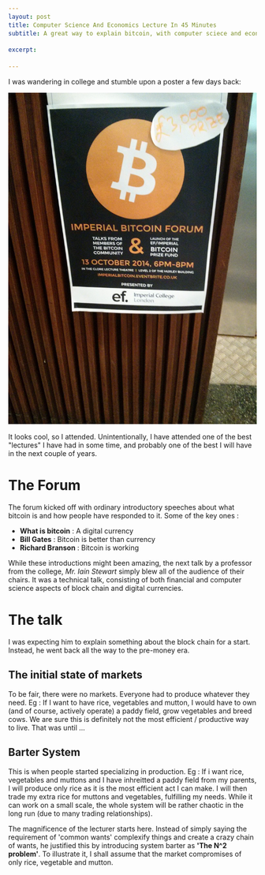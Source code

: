 ```yaml
---
layout: post
title: Computer Science And Economics Lecture In 45 Minutes
subtitle: A great way to explain bitcoin, with computer sciece and economics in it!

excerpt: 

---
```


I was wandering in college and stumble upon a poster a few days back:

<div class="full zoomable"><img src="/images/imperial-bitcoin-forum-poster.jpg"></div>

It looks cool, so I attended. Unintentionally, I have attended one of the best "lectures" I have had in some time, and probably one of the best I will have in the next couple of years.

# The Forum

The forum kicked off with ordinary introductory speeches about what bitcoin is and how people have responded to it. Some of the key ones :

* **What is bitcoin** : A digital currency
* **Bill Gates** : Bitcoin is better than currency
* **Richard Branson** : Bitcoin is working

While these introductions might been amazing, the next talk by a professor from the college, *Mr. Iain Stewart* simply blew all of the audience of their chairs. It was a technical talk, consisting of both financial and computer science aspects of block chain and digital currencies.

# The talk

I was expecting him to explain something about the block chain for a start. Instead, he went back all the way to the pre-money era.

## The initial state of markets

To be fair, there were no markets. Everyone had to produce whatever they need. Eg : If I want to have rice, vegetables and mutton, I would have to own (and of course, actively operate) a paddy field, grow vegetables and breed cows. We are sure this is definitely not the most efficient / productive way to live. That was until ...

## Barter System

This is when people started specializing in production. Eg : If i want rice, vegetables and muttons and I have inhreitted a paddy field from my parents, I will produce only rice as it is the most efficient act I can make. I will then trade my extra rice for muttons and vegetables, fulfilling my needs. While it can work on a small scale, the whole system will be rather chaotic in the long run (due to many trading relationships).

The magnificence of the lecturer starts here. Instead of simply saying the requirement of 'common wants' complexify things and create a crazy chain of wants, he justified this by introducing system barter as **'The N^2 problem'**. To illustrate it, I shall assume that the market compromises of only rice, vegetable and mutton.

<div style="text-align : center">
    <style>
    #n2table {
        margin : auto auto;
    }

    #n2table td {
        border: solid 1px black;
        padding: 5px;
    }
    </style>
    <table id="n2table">
        <tr>
            <td></td>
            <td><b>Rice</b></td>
            <td><b>Vegetable</b></td>
            <td><b>Mutton</b></td>
        </tr>
        <tr>
            <td><b>Rice</b></td>
            <td style="background-color : gray"></td>
            <td></td>
            <td></td>
        </tr>
        <tr>
            <td><b>Vegetable</b></td>
            <td></td>
            <td style="background-color : gray"></td>
            <td></td>
        </tr>
        <tr>
            <td><b>Mutton</b></td>
            <td></td>
            <td></td>
            <td style="background-color : gray"></td>
        </tr>
    </table>
</div>

*The table is rather straight forward. The 1st row second column means someone with rice who wants vegetables, while the 2nd row 1st column means someone with vegetable who wants rice. The row label means supply, and column label means demand.*

There are a total of N(N-1) markets (which makes it O(N^2)), and that is a serious issue. Now that if I want the 3 things, I have to make sure those 3 markets exist or I will have to trade for something else and before getting what I want. As we know the value of N is (more or less) infinite, N^2 markets simply does not make sense. This was until money was created:

## Money 

The "most swappable thingey" (claimed to be abbreviated to 'money' by the speaker) is simply a standardized unit of trade. The creation of money goes down as one of the greatest creation in mankind. It magnificently reduces O(N^2) markets into O(N) markets. The former markets in the form of "supply rice, demand vegetables" have been simplified into "supply rice, demand money" or vice versa (that corresponds to 2N markets, but this fact isn't too important). In computer science, we know that reducing a problem from O(N^2) to O(N). In economics (or more common sense), simplifying problems are often the key to improvements.

So now we have money, and everyone is trading like nobody's business. Production grows, <em>locally</em>.

Early forms of moneys are in the form of gold, silver or valuable materials that cannot be duplicated. Money fulfills each of the following:

* Portable
* Valueable
* Medium of exchange
* Unit of Account
* Freedom of usage (nonstandard claim)

All is well and money is popularized. Soon, everyone is using money and fiat currency is evolved from the system (personally, I thought that the system is good, but less governments are utilizing this debt-based currency well). However, in the current context, it doesn't really matter whether it is "fiat currency", "gold coins" or "snail shells". All that matter that "the most swappable thingey" is the uniform unit of trade. To simplify the write up, we will call this "Most swappable thingey" money.

All is well.

.. until international trade came in.

## International trade

While money are portable, they are not portable enough! They lack *'teleportation'* abilities. For example:

Bob's in Malaysia wants to send 100 units of money to Alice in USA. Wait, how the hell are you supposed to do that? Sending by envelope would likely have an empty envelope end up at Alice's place. So, international transfer institutions (Wester Union, being one of the earliest pioneers) were formed. So instead of having Bob sending Alice 100 units of money, the process is :

1. Bob goes to financial office at Malaysia
2. Bob tells financial officer that he wants to send Alice 100 gold coins
3. Financial Office debits 101 gold coins (1 gold coin processing fees, note that this is significant!) and informs office in USA.
4. USA office sends a mail to Alice, telling her to collect her gold coins at their office.
5. She goes to the office, type her password (this is also significant) and 100 gold coins!

Now you may think it is well. Money is sent from one end of the world to the other (This is almost literally true, as the distance of Malaysia to New York is 14,994 km, about a third of the Earth's circumference). 

However, this "virtual currency" do not actually exist as money. There are merely numbers in computers! (some interesting topics about this are double spending prevention and fraudulent conveyance, but I will not go into those). Numbers in computer at Malaysia agrees that Bob's money has been reduced by 100 units of money and vice versa at numbers in the United States. This sounds OKAY, we will believe, as money is deducted from Bob's pocket and money is added into Alice's pocket.

Now, all should be well. I can transfer money globally and carry out international trade.

## The Unoticed Flaw

Let's go back to international trade:

* 1 gold coin processing fees
* type her password

While these "financial transfers" have grant money 'teleporation' abilities, they destroyed one of money's fundamental abilities -- Freedom of usage. We have been programmed not to notice that (kudos to speaker for pointing this out) . Think about the last time you go to a bank to set up a current / saving account, did you sign some documents, which usually ends with ***Terms and conditions apply***.

We never really bothered, as they should always apply.

>> HELL NO

Why the hell should T&C apply when we put money in our bank for transfers? Why the hell when I send money to Alice (assuming I am Bob), T & C shoud apply? The problems goes down to a trust-based monetary system we are currently using. Having trust in anything simply calls for contracts and signatures. The relation goes like this:

* Bob trust Financial Office in Malaysia to send the money to alice
* Financial Office in Malaysia trusts Financial Office in USA to give the money to Alice
* Financial Office in USA trust that Financial Office in Malaysia is speaking the truth
* Alice trusts Financial Office in USA that they are giving the right amount

While it may be more complex, this simple relation illustrates how important trust is in the current international trade / financial transfer system. The problem lies in the existence of a middle man. Imagine if gold coins can teleport, the scenario will be simplified into:

**Bob teleports gold coins to Alice's hands** , *end of story*

So if there is trust, what is backing it? It is what we call "the most swappable thingey" previously. In other words, the creation of financial transfer does not actually create a new type of currency or erradicates all existing problems, it is just a trust-based way of transferring money which erradicates portability problems in the expense of spending privacy. At the end of the day, all "Terms and conditions" plus contracts are backed by the "most swappable thingey" a.k.a. money.

We did not create "a new form" of trading mechanism, all we created was a complex trust-based mechanism to enhance global trading.

This is where block chain technology comes in:

## Block Chain

Block chain technology forms the basis of digital currency. While conventional financial transfer requires loads of trust in it, block chain-based technology, a.k.a. "Better most swappable thingey", does not. Block chain may sound like rocket science, but it is fairly simple to understand. "Block" refers to individual transactions and "chain" refers to a series of transaction occuring.

Block chain technology does require verification by a third party in some sense, but no elements of trust is required. Illustrating the process in words is hard, but I will try to explain using an example:

1. Bob wants to send Alice 100 units of "better most swappable thingey, *B* "
2. Bob appends the transaction into the block chain
3. People all over the world (a.k.a third parties) tries to verify the transaction
4. Once someone verifies it, Alice gets 100 units of *B* !
5. (This is the case for bitcoin, may vary for other digital currency) That fellow that verified the transaction get some units of *B* as a reward!

The transaction verification is highly mathematical that the person who created it does not have an advantage to it, as it is signed by the private key of the previous transaction in the chain. As a result, the probability of anyone solving it is equal, and near nil. If you find the last few sentences too hard to decipher, just take it as the verification is really awesome and secure.

I am not writing in detail how the technical aspects of verification are, but it invovles hash function target value puzzle and proof of work to verify transactions. The identification verification is based on public-private key (if you are familiar with ssh(secure shell), it uses similiar technologies.)

## Some possible problems

This system maybe ideal, but there are some likely problems. You may read more about them with a simple google:

* 51 % attack scenario
* Dark wallet
* Usage of stealth address (an address which maps to the same account)
* Scalability

Works have been done with addressing these issues. Someone posted a question to the speaker about some of the problems above, and he did mention researches are going on, and suggested reading <a href="http://utxo.tumblr.com/">Bitcoin Scalability Engineering</a>

### End of Lecture

Mr. Iain Stewart received a truly warm applause for his highly informative, magnificent and humourous speech. The forum carried on with some talk of entrepreneurs in the bitcoin industry, one of them being a private-key offline vault, backed by insurance (ironically, in the form of conventional money) and bitcoin lending services (they charge interest rates in BTC!). Both of them were co-founded by Imperial alumni :)

We were then introduced to a program by EF, Entrepeneur First, to a Bitcoin project for imperial. More details available at <a href="http://joinef.com/bitcoin">joinef.com/bitcoin</a> and <a href="http://www3.imperial.ac.uk/bitcoin">Imperial Bitcoin portal</a>

That's it for the day. Digital Currency is (already) changing the world.

<div class="full zoomable"><img src="/images/bitcoin-technical-lecture.jpg"></div>

He is explaining about the "freedom of spending" in the above picture.

## Sources

* http://www.entrepreneur.com/article/238103
* http://www.coindesk.com/sir-richard-branson-bitcoin-working/

## Updates

Managed to get the lecturer's name from @matthewcliffod at twitter! Thanks! And a big shout out once again to Iain Stewart for the outstanding talk that day!.